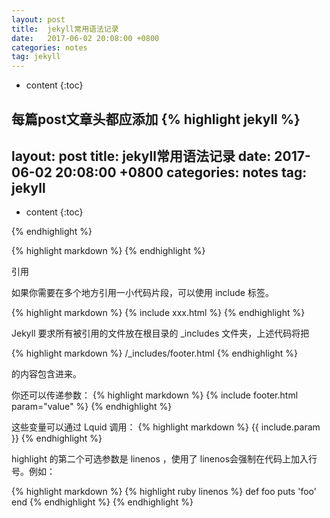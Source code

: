 ```yaml
---
layout: post
title:  jekyll常用语法记录
date:   2017-06-02 20:08:00 +0800
categories: notes
tag: jekyll
---
```


* content
{:toc}


每篇post文章头都应添加
{% highlight jekyll %}
---
layout: post
title:  jekyll常用语法记录
date:   2017-06-02 20:08:00 +0800
categories: notes
tag: jekyll
---

* content
{:toc}


{% endhighlight %}

{% highlight markdown %}
{% endhighlight %}


引用

如果你需要在多个地方引用一小代码片段，可以使用 include 标签。

{% highlight markdown %}
{% include xxx.html %}
{% endhighlight %}

Jekyll 要求所有被引用的文件放在根目录的 _includes 文件夹，上述代码将把

{% highlight markdown %}
 <source>/_includes/footer.html 
{% endhighlight %}


 的内容包含进来。

你还可以传递参数：
{% highlight markdown %}
{% include footer.html param="value" %}
{% endhighlight %}

这些变量可以通过 Lquid 调用：
{% highlight markdown %}
{{ include.param }}
{% endhighlight %}

highlight 的第二个可选参数是 linenos ，使用了 linenos会强制在代码上加入行号。例如：

{% highlight markdown %}
{% highlight ruby linenos %}
def foo
  puts 'foo'
end
{% endhighlight %}
{% endhighlight %}